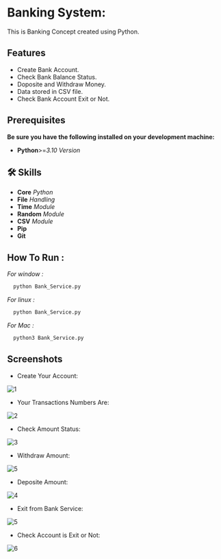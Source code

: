 
# Banking System:
This is Banking Concept created using Python.




## Features

- Create Bank Account.
- Check Bank Balance Status.
- Doposite and Withdraw Money.
- Data stored in CSV file.
- Check Bank Account Exit or Not.



## Prerequisites

**Be sure you have the following installed on your development machine:**

- **Python**>=*3.10* *Version*


## 🛠 Skills
- **Core** *Python*
- **File** *Handling*
- **Time** *Module*
- **Random** *Module*
- **CSV** *Module*
- **Pip** 
- **Git**
## **How To Run :**

*For window :*
```bash
  python Bank_Service.py 
```

*For linux :*
```bash
  python Bank_Service.py 
```

*For Mac :*
```bash
  python3 Bank_Service.py 
```




## Screenshots

- Create Your Account:

![1](https://user-images.githubusercontent.com/76209060/144597729-19b44b55-07c0-4f2a-8205-c25fea60c2bb.png)


- Your Transactions Numbers Are:

![2](https://user-images.githubusercontent.com/76209060/144597907-82668e52-2bf6-4925-820a-537322c8715d.png)


- Check Amount  Status:

![3](https://user-images.githubusercontent.com/76209060/144598078-fad66ec8-5b90-4fae-a921-d945778a923f.png)


- Withdraw Amount:

![5](https://user-images.githubusercontent.com/76209060/144598234-2c55dcde-66db-4800-b7ef-804414d0f3d6.png)


- Deposite Amount:

![4](https://user-images.githubusercontent.com/76209060/144598372-3e00e908-2c08-4e13-9c97-41a9698a5576.png)


- Exit from Bank Service:

![5](https://user-images.githubusercontent.com/76209060/144598522-fcba6846-b209-41eb-b3cc-79cc6f517a12.png)

- Check Account is Exit or Not:

![6](https://user-images.githubusercontent.com/76209060/144598682-ea0beaf1-668b-4263-a7f0-a3c6d16e3bd1.png)
